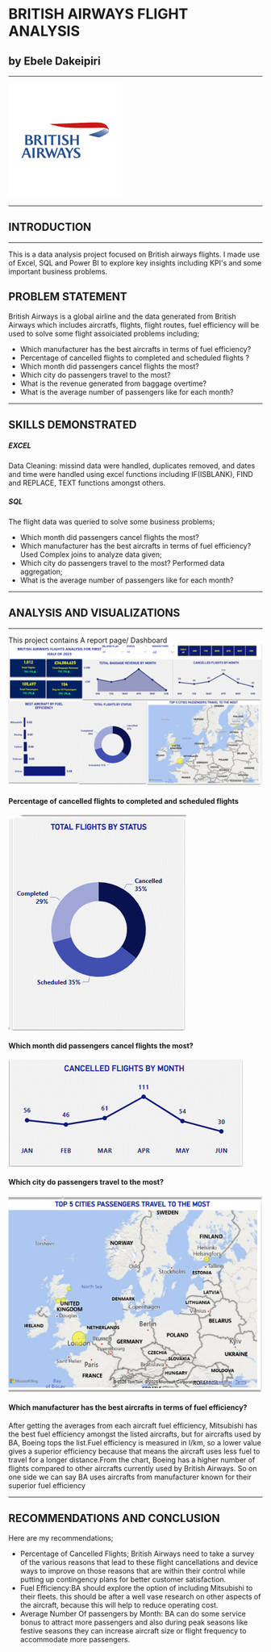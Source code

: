 # BRITISH AIRWAYS FLIGHT ANALYSIS
## by Ebele Dakeipiri
___
![](Images/BA_logo.png)
___
## INTRODUCTION
___
This is a data analysis project focused on British airways flights. I made use of Excel, SQL and Power BI to explore key insights including KPI's and some important business problems.
## PROBLEM STATEMENT
British Airways is a global airline and the data generated from British Airways which includes aircratfs, flights, flight routes, fuel efficiency will be used to solve some flight assoiciated problems including;
* Which manufacturer has the best aircrafts in terms of fuel efficiency?
* Percentage of cancelled flights to completed and scheduled flights ?
* Which month did passengers cancel flights the most?
* Which city do passengers travel to the most?
* What is the revenue generated from baggage overtime?
* What is the average number of passengers like for each month?
___
## SKILLS DEMONSTRATED
##### EXCEL 
Data Cleaning: missind data were handled, duplicates removed, and dates and time were handled using excel functions including IF(ISBLANK), FIND and REPLACE, TEXT functions amongst others.
##### SQL 
The flight data was queried to solve some business problems;
* Which month did passengers cancel flights the most?
* Which manufacturer has the best aircrafts in terms of fuel efficiency?
Used Complex joins to analyze data given;
* Which city do passengers travel to the most?
Performed data aggregation;
* What is the average number of passengers like for each month?

___
## ANALYSIS AND VISUALIZATIONS
___
This project contains A report page/ Dashboard
![](Images/BA_Analysis_dashboard.png)
#### Percentage of cancelled flights to completed and scheduled flights 
![](Images/Total_flights_by_status.png)
#### Which month did passengers cancel flights the most?
![](Images/Cancelled_flights_by_month.png)
#### Which city do passengers travel to the most?
![](Images/TOP5_cities_travelled_to.png)
#### Which manufacturer has the best aircrafts in terms of fuel efficiency? 
After getting the averages from each aircraft fuel efficiency, Mitsubishi has the best fuel efficiency amongst the listed aircrafts, but for aircrafts used by BA, Boeing tops the list.Fuel efficiency is measured in l/km, so a lower value gives a superior efficiency because that means the aircraft uses less fuel to travel for a longer distance.From the chart, Boeing has a higher number of flights compared to other aircrafts currently used by British Airways. So on one side we can say BA uses  aircrafts from manufacturer known for their superior fuel efficiency
___
## RECOMMENDATIONS AND CONCLUSION
Here are my recommendations;
* Percentage of Cancelled Flights; British Airways need to take a survey of the various reasons that lead to these flight cancellations and device ways to improve on those reasons that are within their control while putting up contingency plans for better customer satisfaction.
* Fuel Efficiency:BA should  explore the option of including Mitsubishi to their fleets. this should be after a well vase research on other aspects of the aircraft, because this will help to reduce operating cost.
* Average Number Of passengers by Month: BA can do some service bonus to attract more passengers and also during peak seasons like festive seasons they can increase aircraft size or flight frequency to accommodate more passengers.
